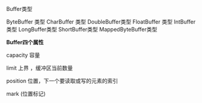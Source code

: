 Buffer类型

ByteBuffer 类型
CharBuffer 类型
DoubleBuffer类型
FloatBuffer 类型
IntBuffer 类型
LongBuffer类型
ShortBuffer类型
MappedByteBuffer类型

**Buffer四个属性**

capacity 容量

limit 上界 ，缓冲区当前数量

position 位置，下一个要读取或写的元素的索引

mark (位置标记)


